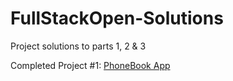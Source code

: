 # FullStackOpen-Solutions
Project solutions to parts 1, 2 & 3

Completed Project #1: [PhoneBook App](https://phonebook-personal.herokuapp.com/)
